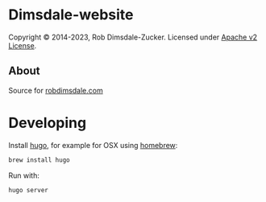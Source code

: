 Dimsdale-website
===========

Copyright © 2014-2023, Rob Dimsdale-Zucker. Licensed under [Apache v2 License].

About
-----
Source for [robdimsdale.com]

# Developing

Install [hugo](https://gohugo.io/), for example for OSX using [homebrew](https://brew.sh/):

```sh
brew install hugo
```

Run with:

```sh
hugo server
```

 [Apache v2 License]: https://github.com/robdimsdale/dimsdale-website/raw/master/LICENSE
 [robdimsdale.com]: https://robdimsdale.com
